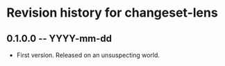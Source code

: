   # Revision history for changeset-lens

## 0.1.0.0 -- YYYY-mm-dd

* First version. Released on an unsuspecting world.

